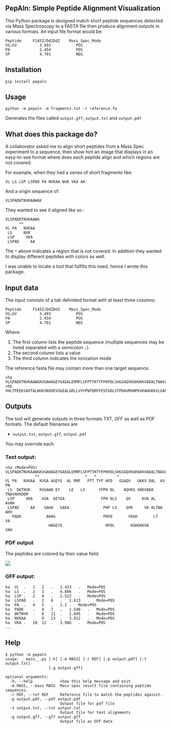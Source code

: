 
## PepAln: Simple Peptide Alignment Visualization

This Python package is designed match short peptide sequences detected via Mass Spectroscopy to a FASTA file then produce alignment outputs in various formats. An input file format would be:

    Peptide     F145I/Dd2Dd2    Mass_Spec_Mode
    VG;GV          3.493           POS
    PA             2.454           POS
    SP             4.701           NEG

## Installation

    pip install pepaln

## Usage

	python -m pepaln -m fragments.txt -r reference.fa

Generates the files called `output.gff`, `output.txt` and `output.pdf`

## What does this package do?

A collaborator asked me to align short peptides from a Mass Spec experiment to a sequence, then show him an image that displays in an easy-to-see format where does each peptide align and which regions are not covered.

For example, when they had a series of short fragments like:

    VL LS LSP LSPAD PA NVKAA NVK VKA AA
    
And a origin sequence of:

    VLSPADKTNVKAAWGK

They wanted to see it aligned like so :

    VLSPADKTNVKAAWG
          **      
    VL PA   NVKAA  
     LS     NVK    
     LSP     VKA     
     LSPAD     AA     
     
The `*` above indicates a region that is not covered. In addition they wanted to display different peptides with colors as well.

I was unable to locate a tool that fulfills this need, hence I wrote this package.

## Input data

The input consists of a tab delimited format with at least three columns:

    Peptide     F145I/Dd2Dd2    Mass_Spec_Mode
    VG;GV          3.493           POS
    PA             2.454           POS
    SP             4.701           NEG

Where:

1. The first column lists the peptide sequence (multiple sequences may be listed separated with a semicolon `;`).
2. The second column lists a value 
3. The third column indicates the ionization mode

The reference fasta file may contain more than one target sequence.

    >ha
    VLSPADKTNVKAAWGKVGAHAGEYGAEALERMFLSFPTTKTYFPHFDLSHGSAQVKGHGKKVADALTNAVAHVDDMPN
    >hb
    VHLTPEEKSAVTALWGKVNVDEVGGEALGRLLVVYPWTQRFFESFGDLSTPDAVMGNPKVKAHGKKVLGAFSDGLAHL
    
## Outputs

The tool will generate outputs in three formats TXT, GFF as well as PDF formats. The default filenames are

* `output.txt`, `output.gff`, `output.pdf`

You may override each.

### Text output:

    >ha (Mode=POS)
    VLSPADKTNVKAAWGKVGAHAGEYGAEALERMFLSFPTTKTYFPHFDLSHGSAQVKGHGKKVADALTNAVAHVDDMPN
                 **                    *   *         *                            
    VL PA   NVKAA  KVGA AGEYG  AL RMF   PTT TYF HFD   GSAQV   GKKV DAL  AV      PN
     LS  DKTNVK    KVGAHA EY    LE   LS      YFPH DL    AQVKG GKKVADA TNAVAHVDDM  
     LSP     VKA    VGA  GEYGA                FPH DLS    QV     KVA AL  AVAH      
     LSPAD     AA    GAHA   GAEA               PHF LS    QVK     VA ALTNA AHV     
       PADK           AHAG                     PHFD       VKGH       LT  VA       
                       HAGEYG                   HFDL       KGHGKKVA      VAH      
 

### PDF output 

The peptides are colored by their value field:

![](http://ialbert.me/static/images/output.png)

### GFF output:
    
    ha	VL	.	1	2	.	2.433	.	Mode=POS
    ha	LS	.	2	3	.	4.806	.	Mode=POS
    ha	LSP	.	2	4	.	2.522	.	Mode=POS
    ha	LSPAD	.	2	6	.	1.613	.	Mode=POS
    ha	PA	.	4	5	.	2.2	.	Mode=POS
    ha	PADK	.	4	7	.	1.548	.	Mode=POS
    ha	DKTNVK	.	6	11	.	1.845	.	Mode=POS
    ha	NVKAA	.	9	13	.	3.012	.	Mode=POS
    ha	VKA	.	10	12	.	3.986	.	Mode=POS
    ...

## Help

    $ python -m pepaln
    usage: __main__.py [-h] [-m MASS] [-r REF] [-p output.pdf] [-t output.txt]
                       [-g output.gff]
    
    optional arguments:
      -h, --help            show this help message and exit
      -m MASS, --mass MASS  Mass-spec result file containing peptide sequences.
      -r REF, --ref REF     Reference file to match the peptides against.
      -p output.pdf, --pdf output.pdf
                            Output file for pdf file
      -t output.txt, --txt output.txt
                            Output file for text alignments
      -g output.gff, --gff output.gff
                            Output file as GFF data
                            
